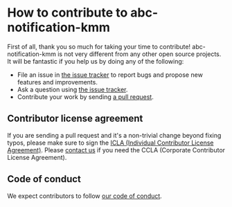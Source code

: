 # How to contribute to abc-notification-kmm

First of all, thank you so much for taking your time to contribute! abc-notification-kmm is not very different from any other open source projects. It will be fantastic if you help us by doing any of the following:

- File an issue in [the issue tracker](https://github.com/line/abc-notification-kmm/issues)
  to report bugs and propose new features and improvements.
- Ask a question using [the issue tracker](https://github.com/line/abc-notification-kmm/issues).
- Contribute your work by sending [a pull request](https://github.com/line/abc-notification-kmm/pulls).

## Contributor license agreement

If you are sending a pull request and it's a non-trivial change beyond fixing
typos, please make sure to sign the [ICLA (Individual Contributor License Agreement)](https://cla-assistant.io/line/abc-notification-kmm).
Please [contact us](mailto:dl_oss_dev@linecorp.com) if you need the CCLA (Corporate Contributor License Agreement).

## Code of conduct

We expect contributors to follow [our code of conduct](./CODE_OF_CONDUCT.md).
